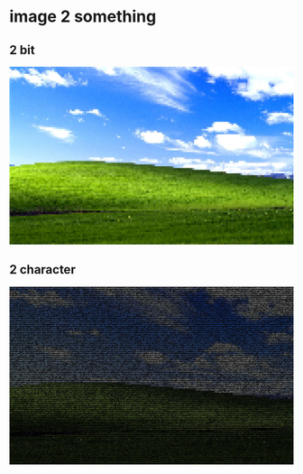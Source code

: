 # image 2 something


## 2 bit
![2bit](../screenshots/2bit.jpg)

## 2 character
![2char](../screenshots/2char.jpg)

